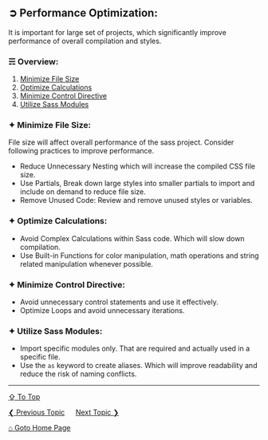 ## &#10162; Performance Optimization:

It is important for large set of projects, which significantly improve performance of overall compilation and styles.

### &#9780; Overview:
1. [Minimize File Size](#-minimize-file-size)
2. [Optimize Calculations](#-optimize-calculations)
3. [Minimize Control Directive](#-minimize-control-directive)
4. [Utilize Sass Modules](#-utilize-sass-modules)

### &#10022; Minimize File Size:

File size will affect overall performance of the sass project. Consider following practices to improve performance. 

- Reduce Unnecessary Nesting which will increase the compiled CSS file size.
- Use Partials, Break down large styles into smaller partials to import and include on demand to reduce file size.
- Remove Unused Code: Review and remove unused styles or variables.

### &#10022; Optimize Calculations:

- Avoid Complex Calculations within Sass code. Which will slow down compilation.
- Use Built-in Functions for color manipulation, math operations and string related manipulation whenever possible.


### &#10022; Minimize Control Directive:

- Avoid unnecessary control statements and use it effectively.
- Optimize Loops and avoid unnecessary iterations.


### &#10022; Utilize Sass Modules:

- Import specific modules only. That are required and actually used in a specific file.
- Use the `as` keyword to create aliases. Which will improve readability and reduce the risk of naming conflicts.

---
[&#8682; To Top](#-performance-optimization)

[&#10094; Previous Topic](./organization.md) &emsp; [Next Topic &#10095;](./css-methodology.md)

[&#8962; Goto Home Page](../README.md)